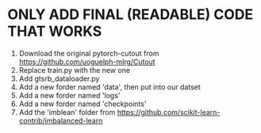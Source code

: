 # ONLY ADD FINAL (READABLE) CODE THAT WORKS
1. Download the original pytorch-cutout from https://github.com/uoguelph-mlrg/Cutout
2. Replace train.py with the new one
3. Add gtsrb_dataloader.py
4. Add a new forder named 'data', then put into our datset
5. Add a new forder named 'logs'
6. Add a new forder named 'checkpoints'
7. Add the 'imblean' folder from https://github.com/scikit-learn-contrib/imbalanced-learn
